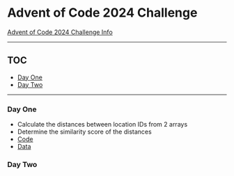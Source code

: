 # Advent of Code 2024 Challenge

[Advent of Code 2024 Challenge Info](https://adventofcode.com/2024)

--- 
## TOC
- [Day One](#day-one)
- [Day Two](#day-two)

--- 
### Day One
- Calculate the distances between location IDs from 2 arrays
- Determine the similarity score of the distances
- [Code](./src/DayOnePartOne.js)
- [Data](./src/data/day1Data.js)

### Day Two